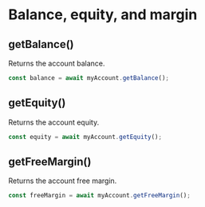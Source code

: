 # Balance, equity, and margin

## getBalance()
Returns the account balance.
```js
const balance = await myAccount.getBalance();
```

## getEquity()
Returns the account equity.
```js
const equity = await myAccount.getEquity();
```

## getFreeMargin()
Returns the account free margin.
```js
const freeMargin = await myAccount.getFreeMargin();
```

